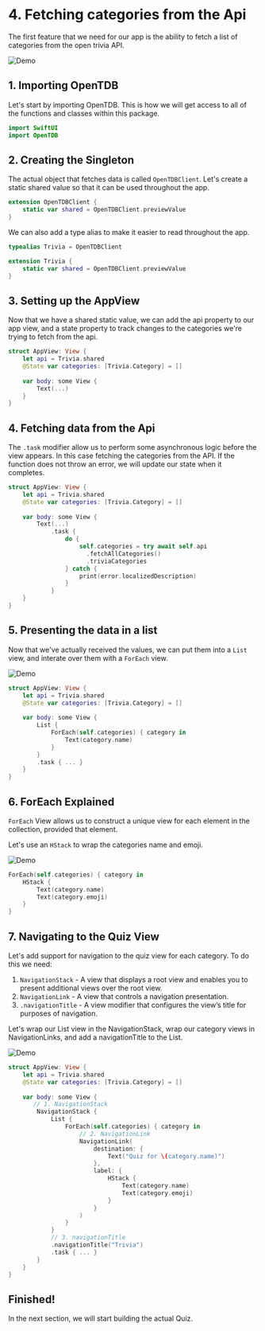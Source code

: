 # 4. Fetching categories from the Api

The first feature that we need for our app is the ability to fetch a list of categories from the open trivia API. 

![Demo](./Image/swift_14.png)

## 1. Importing OpenTDB

Let's start by importing OpenTDB. This is how we will get access to all of the functions and classes within this package.

```swift
import SwiftUI
import OpenTDB
```

## 2. Creating the Singleton

The actual object that fetches data is called `OpenTDBClient`. Let's create a static shared value so that it can be used throughout the app. 

```swift
extension OpenTDBClient {
    static var shared = OpenTDBClient.previewValue
}
```

We can also add a type alias to make it easier to read throughout the app.

```swift
typealias Trivia = OpenTDBClient

extension Trivia {
    static var shared = OpenTDBClient.previewValue
}
```

## 3. Setting up the AppView

Now that we have a shared static value, we can add the api property to our app view, and a state property to track changes to the categories we're trying to fetch from the api.

```swift
struct AppView: View {
    let api = Trivia.shared
    @State var categories: [Trivia.Category] = []
    
    var body: some View {
        Text(...)
    }
}
```

## 4. Fetching data from the Api

The `.task` modifier allow us to perform some asynchronous logic before the view appears. In this case fetching the categories from the API. If the function does not throw an error, we will update our state when it completes.

```swift
struct AppView: View {
    let api = Trivia.shared
    @State var categories: [Trivia.Category] = []
    
    var body: some View {
        Text(...)
            .task {
                do {
                    self.categories = try await self.api
                      .fetchAllCategories()
                      .triviaCategories
                } catch {
                    print(error.localizedDescription)
                }
            }
    }
}
```

## 5. Presenting the data in a list

Now that we've actually received the values, we can put them into a `List` view, and interate over them with a `ForEach` view.

![Demo](./Image/swift_15.png)

```swift
struct AppView: View {
    let api = Trivia.shared
    @State var categories: [Trivia.Category] = []
    
    var body: some View {
        List {
            ForEach(self.categories) { category in
                Text(category.name)
            }
        }
        .task { ... }
    }
}
```

## 6. ForEach Explained

`ForEach` View allows us to construct a unique view for each element in the collection, provided that element. 

Let's use an `HStack` to wrap the categories name and emoji.

![Demo](./Image/swift_16.png)

```swift
ForEach(self.categories) { category in
    HStack {
        Text(category.name)
        Text(category.emoji)
    }
}
```

## 7. Navigating to the Quiz View

Let's add support for navigation to the quiz view for each category. To do this we need:
1. `NavigationStack` - A view that displays a root view and enables you to present additional views over the root view.
2. `NavigationLink` - A view that controls a navigation presentation.
3. `.navigationTitle` - A view modifier that configures the view’s title for purposes of navigation.

Let's wrap our List view in the NavigationStack, wrap our category views in NavigationLinks, and add a navigationTitle to the List.

![Demo](./Image/NavigationStack.gif)

```swift
struct AppView: View {
    let api = Trivia.shared
    @State var categories: [Trivia.Category] = []
    
    var body: some View {
       // 1. NavigationStack
        NavigationStack {
            List {
                ForEach(self.categories) { category in
                    // 2. NavigationLink
                    NavigationLink(
                        destination: {
                            Text("Quiz for \(category.name)")
                        },
                        label: {
                            HStack {
                                Text(category.name)
                                Text(category.emoji)
                            }
                        }
                    )
                }
            }
            // 3. navigationTitle
            .navigationTitle("Trivia")
            .task { ... }
        }
    }
}
```

## Finished!

In the next section, we will start building the actual Quiz.